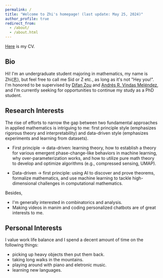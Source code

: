 ```yaml
---
permalink: /
title: "Welcome to Zhi's homepage! (last update: May 25, 2024)"
author_profile: true
redirect_from: 
  - /about/
  - /about.html
---
```

[Here](http://Zhi0467.github.io/files/CV.pdf) is my CV.

Bio
------
Hi! I'm an undergraduate student majoring in mathematics, my name is Zhi(志), but feel free to call me Sid or Z etc., as long as it's not "Hey you!". I'm honored to be supervised by [Difan Zou](https://difanzou.github.io) and [Andrés R. Vindas Meléndez](https://math.hmc.edu/arvm/), and I'm currently seeking for opportunities to continue my study as a PhD student.

Research Interests
------
The rise of efforts to narrow the gap between two fundamental approaches in applied mathematics is intriguing to me: first principle style (emphasizes rigorous theory and interpretability) and data-driven style (emphasizes experiments and learning from datasets).

- First principle → data-driven: learning theory, how to establish a theory for various emergent phase-change-like behaviors in machine learning, why over-parameterization works, and how to utilize pure math theory to develop and optimize algorithms (e.g., compressed sensing, UMAP).

- Data-driven → first principle: using AI to discover and prove theorems, formalize mathematics, and use machine learning to tackle high-dimensional challenges in computational mathematics.

Besides,
- I'm generally interested in combinatorics and analysis.
- Making videos in manim and coding personalized chatbots are of great interests to me.

Personal Interests
------
I value work life balance and I spend a decent amount of time on the following things:
- picking up heavy objects then put them back.
- taking long walks in the mountains.
- playing around with piano and eletronic music.
- learning new languages.
